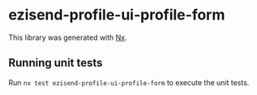 # ezisend-profile-ui-profile-form

This library was generated with [Nx](https://nx.dev).

## Running unit tests

Run `nx test ezisend-profile-ui-profile-form` to execute the unit tests.
